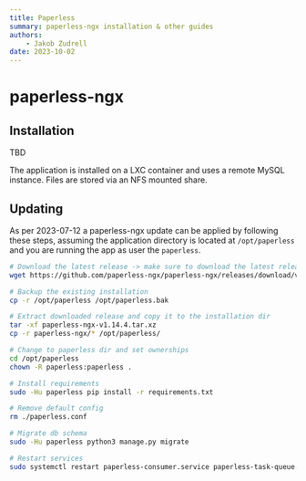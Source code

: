 ```yaml
---
title: Paperless
summary: paperless-ngx installation & other guides
authors:
    - Jakob Zudrell
date: 2023-10-02
---
```

# paperless-ngx

## Installation
TBD

The application is installed on a LXC container and uses a remote MySQL instance. Files are stored via an NFS mounted share.

## Updating
As per 2023-07-12 a paperless-ngx update can be applied by following these steps, assuming the application directory is located at `/opt/paperless` and you are running the app as user the `paperless`.


```bash
# Download the latest release -> make sure to download the latest release
wget https://github.com/paperless-ngx/paperless-ngx/releases/download/v1.14.4/paperless-ngx-v1.14.4.tar.xz

# Backup the existing installation
cp -r /opt/paperless /opt/paperless.bak

# Extract downloaded release and copy it to the installation dir
tar -xf paperless-ngx-v1.14.4.tar.xz
cp -r paperless-ngx/* /opt/paperless/

# Change to paperless dir and set ownerships
cd /opt/paperless
chown -R paperless:paperless .

# Install requirements
sudo -Hu paperless pip install -r requirements.txt

# Remove default config
rm ./paperless.conf

# Migrate db schema
sudo -Hu paperless python3 manage.py migrate

# Restart services
sudo systemctl restart paperless-consumer.service paperless-task-queue.service paperless-scheduler.service paperless-webserver.service
```
